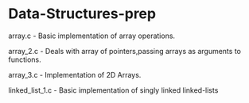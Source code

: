 # Data-Structures-prep

array.c - Basic implementation of array operations.

array_2.c - Deals with array of pointers,passing arrays as arguments to functions.

array_3.c - Implementation of 2D Arrays.

linked_list_1.c - Basic implementation of singly linked linked-lists
